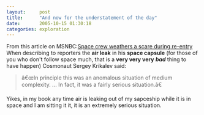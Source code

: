 ```yaml
---
layout:     post
title:      "And now for the understatement of the day"
date:       2005-10-15 01:30:18
categories: exploration
---
```

From this article on MSNBC:[Space crew weathers a scare during re-entry](http://www.msnbc.msn.com/id/9697668/) When describing to reporters the **air leak** in his **space capsule** (for those of you who don't follow space much, that is a **very very very** **_bad_** thing to have happen) Cosmonaut Sergey Krikalev said: 

> â€œIn principle this was an anomalous situation of medium complexity. ... In fact, it was a fairly serious situation.â€ 

Yikes, in my book any time air is leaking out of my sapceship while it is in space and I am sitting it it, it is an extremely serious situation.
